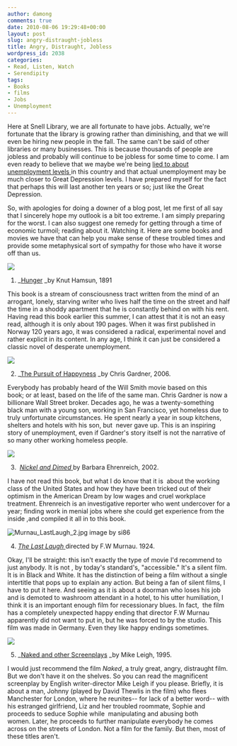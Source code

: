 ```yaml
---
author: damong
comments: true
date: 2010-08-06 19:29:48+00:00
layout: post
slug: angry-distraught-jobless
title: Angry, Distraught, Jobless
wordpress_id: 2038
categories:
- Read, Listen, Watch
- Serendipity
tags:
- Books
- films
- Jobs
- Unemployment
---
```


Here at Snell Library, we are all fortunate to have jobs. Actually, we're fortunate that the library is growing rather than diminishing, and that we will even be hiring new people in the fall. The same can't be said of other libraries or many businesses. This is because thousands of people are jobless and probably will continue to be jobless for some time to come. I am even ready to believe that we maybe we're being [lied to about unemployment levels ](http://www.nytimes.com/2010/08/07/business/economy/07econ.html?hp)in this country and that actual unemployment may be much closer to Great Depression levels. I have prepared myself for the fact that perhaps this will last another ten years or so; just like the Great Depression.

So, with apologies for doing a downer of a blog post, let me first of all say that I sincerely hope my outlook is a bit too extreme. I am simply preparing for the worst. I can also suggest one remedy for getting through a time of economic turmoil; reading about it. Watching it. Here are some books and movies we have that can help you make sense of these troubled times and provide some metaphysical sort of sympathy for those who have it worse off than us.

![](http://img1.fantasticfiction.co.uk/images/n37/n189004.jpg)

1. _[Hunger](http://nucat.lib.neu.edu/search~S13/?searchtype=X&searcharg=Hunger+Knut+Hamsun&searchscope=13&sortdropdown=-&SORT=DZ&extended=1&SUBMIT=Search&searchlimits=&searchorigarg=XThe+Pursuit+of+Happyness%26SORT%3DDZ) _by Knut Hamsun, 1891

This book is a stream of consciousness tract written from the mind of an arrogant, lonely, starving writer who lives half the time on the street and half the time in a shoddy apartment that he is constantly behind on with his rent. Having read this book earlier this summer, I can attest that it is not an easy read, although it is only about 190 pages. When it was first published in Norway 120 years ago, it was considered a radical, experimental novel and rather explicit in its content. In any age, I think it can just be considered a classic novel of desperate unemployment.

![](http://www.spa.psu.edu/%7B0FCA0A0E-DA2B-450A-9B86-F6DADE327F24%7DImg100.jpg)

2. _[The Pursuit of Happyness](http://nucat.lib.neu.edu/search~S13/?searchtype=X&searcharg=The+Pursuit+of+Happyness&searchscope=13&sortdropdown=-&SORT=DZ&extended=1&SUBMIT=Search&searchlimits=&searchorigarg=XNickel+and+Dimed+%26SORT%3DDZ) _by Chris Gardner, 2006.

Everybody has probably heard of the Will Smith movie based on this book; or at least, based on the life of the same man. Chris Gardner is now a billionare Wall Street broker. Decades ago, he was a twenty-something black man with a young son, working in San Francisco, yet homeless due to truly unfortunate circumstances. He spent nearly a year in soup kitchens, shelters and hotels with his son, but  never gave up. This is an inspiring story of unemployment, even if Gardner's story itself is not the narrative of so many other working homeless people.

![](http://www.educatednation.com/wp-content/uploads/2009/06/nickel.jpg)

3.  [_Nickel and Dimed_ ](http://nucat.lib.neu.edu/search~S13?/XNickel+and+Dimed+&searchscope=13&SORT=DZ/XNickel+and+Dimed+&searchscope=13&SORT=DZ&extended=1&SUBKEY=Nickel%20and%20Dimed%20/1%2C6%2C6%2CE/frameset&FF=XNickel+and+Dimed+&searchscope=13&SORT=DZ&2%2C2%2C)by Barbara Ehrenreich, 2002.

I have not read this book, but what I do know that it is  about the working class of the United States and how they have been tricked out of their optimism in the American Dream by low wages and cruel workplace treatment. Ehrenreich is an investigative reporter who went undercover for a year; finding work in menial jobs where she could get experience from the inside ,and compiled it all in to this book.

![Murnau_LastLaugh_2.jpg image by si86](http://i49.photobucket.com/albums/f277/si86/Murnau_LastLaugh_2.jpg)

4. [_The Last Laugh_ ](http://nucat.lib.neu.edu/search~S13?/XThe+Last+Laugh&searchscope=13&SORT=DZ/XThe+Last+Laugh&searchscope=13&SORT=DZ&extended=1&SUBKEY=The%20Last%20Laugh/1%2C24%2C24%2CE/frameset&FF=XThe+Last+Laugh&searchscope=13&SORT=DZ&1%2C1%2C)directed by F.W Murnau. 1924.

Okay, I'll be straight: this isn't exactly the type of movie I'd recommend to just anybody. It is not , by today's standard's, "accessible." It's a silent film. It is in Black and White. It has the distinction of being a film without a single intertitle that pops up to explain any action. But being a fan of silent films, I have to put it here. And seeing as it is about a doorman who loses his job and is demoted to washroom attendant in a hotel, to his utter humiliation, I think it is an important enough film for recessionary blues. In fact,  the film has a completely unexpected happy ending that director F.W Murnau apparently did not want to put in, but he was forced to by the studio. This film was made in Germany. Even they like happy endings sometimes.

![](http://www.davidthewlis.net/images/087.jpg)

5. _[Naked and other Screenplays](http://nucat.lib.neu.edu/search~S13/?searchtype=X&searcharg=Naked+mike+leigh&searchscope=13&sortdropdown=-&SORT=DZ&extended=1&SUBMIT=Search&searchlimits=&searchorigarg=XThe+Last+Laugh%26SORT%3DDZ) _by Mike Leigh, 1995.

I would just recommend the film _Naked_, a truly great, angry, distraught film. But we don't have it on the shelves. So you can read the magnificent screenplay by English writer-director Mike Leigh if you please. Briefly, it is about a man, Johnny (played by David Thewlis in the film) who flees Manchester for London, where he reunites-- for lack of a better word-- with his estranged girlfriend, Liz and her troubled roommate, Sophie and proceeds to seduce Sophie while  manipulating and abusing both women. Later, he proceeds to further manipulate everybody he comes across on the streets of London. Not a film for the family. But then, most of these titles aren't.
